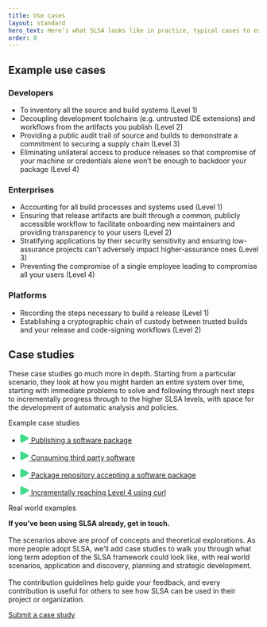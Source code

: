 ```yaml
---
title: Use cases
layout: standard
hero_text: Here’s what SLSA looks like in practice, typical cases to explore and break down how compliance can provide protection. Whether you’re a developer working on a project or part of an enterprise, SLSA can be helpful both for securing your supply chain and clarifying existing tools and processes. The case studies expand even further, and are a work in progress as SLSA gets adopted in the industry.
order: 0
---
```

<section class="section bg-pastel-green flex justify-center items-center">
    <div class="wrapper inner w-full">
        <div class="mb-16">
            <div class="text w-full">
<div class="h3 p-0">

## Example use cases

</div>
            </div>
            <div class="w-2/4">
            </div>
        </div>
        <div class="flex justify-between items-start mb-12 rounded-xl p-10 bg-white">
            <div class="text w-2/3">
<div class="h3 font-semibold p-0">

### Developers

</div>
            </div>
            <div class="w-3/4">
                    <ul class="list-disc">
                        <li>To inventory all the source and build systems (Level 1)</li>
<li>Decoupling development toolchains (e.g. untrusted IDE extensions) and workflows from the artifacts you publish (Level 2)</li>
<li>Providing a public audit trail of source and builds to demonstrate a commitment to securing a supply chain (Level 3)</li>
<li>Eliminating unilateral access to produce releases so that compromise of your machine or credentials alone won’t be enough to backdoor your package (Level 4)</li>
                    </ul>
            </div>
        </div>
        <div class="flex justify-between items-start mb-12 rounded-xl p-10 bg-white">
            <div class="text w-2/3">
<div class="h3 font-semibold p-0">

### Enterprises

</div>
            </div>
            <div class="w-3/4">
                    <ul class="list-disc">
                    <li>Accounting for all build processes and systems used (Level 1)</li>
<li>Ensuring that release artifacts are built through a common, publicly accessible workflow to facilitate onboarding new maintainers and providing transparency to your users (Level 2)</li>
<li>Stratifying applications by their security sensitivity and ensuring low-assurance projects can’t adversely impact higher-assurance ones (Level 3)</li>
<li>Preventing the compromise of a single employee leading to compromise all your users (Level 4)</li>
                    </ul>
            </div>
        </div>
        <div class="flex justify-between items-start mb-12 rounded-xl p-10 bg-white">
            <div class="text w-2/3">
<div class="h3 font-semibold p-0">

### Platforms

</div>
            </div>
            <div class="w-3/4">
                    <ul class="list-disc">
                    <li>Recording the steps necessary to build a release (Level 1)</li>
<li>Establishing a cryptographic chain of custody between trusted builds and your release and code-signing workflows (Level 2)</li>
                    </ul>
            </div>
        </div>
    </div>
</section>

<section class="section bg-white flex justify-center items-center">
    <div class="wrapper inner w-full">
        <div class="flex justify-between items-start mb-16">
            <div class="text w-2/3">
<div class="h3 p-0 mb-8">

## Case studies

</div>
<p>These case studies go much more in depth. Starting from a particular scenario, they look at how you might harden an entire system over time, starting with immediate problems to solve and following through next steps to incrementally progress through to the higher SLSA levels, with space for the development of automatic analysis and policies. </p>
            </div>
            <div class="w-2/4">
            </div>
        </div>
        <p class="h4">Example case studies</p>
        <ul class="mt-6 mb-16">
            <li class="border-t border-b border-black-900">
                <a class="p-0 m-0 text-green-dark w-full hover:no-underline" href="/use-cases/publishing-a-software-package">
                    <p class="h3 font-semibold flex items-center pt-8 pb-8">
                        <span class="mr-4">
                        <svg width="18" height="18" viewBox="0 0 18 18" fill="none" xmlns="http://www.w3.org/2000/svg"><path d="M0.896251 18C-0.298751 12.0505 -0.298752 5.94951 0.896249 -7.47629e-07C7.1285 2.02552 12.9429 5.081 18 9C12.9429 12.919 7.1285 15.9745 0.896251 18Z" fill="#40DB88"/></svg></span>
                        Publishing a software package
                    </p>
                </a>
            </li>
            <li class="border-b border-black-900">
                <a class="p-0 m-0 text-green-dark w-full hover:no-underline" href="/use-cases/consuming-third-party-software">
                    <p class="h3 font-semibold flex items-center pt-8 pb-8">
                        <span class="mr-4">
                        <svg width="18" height="18" viewBox="0 0 18 18" fill="none" xmlns="http://www.w3.org/2000/svg"><path d="M0.896251 18C-0.298751 12.0505 -0.298752 5.94951 0.896249 -7.47629e-07C7.1285 2.02552 12.9429 5.081 18 9C12.9429 12.919 7.1285 15.9745 0.896251 18Z" fill="#40DB88"/></svg></span>
                        Consuming third party software
                    </p>
                </a>
            </li>
            <li class="border-b border-black-900">
                <a class="p-0 m-0 text-green-dark w-full hover:no-underline" href="/use-cases/package-repository-accepting-a-software-package">
                    <p class="h3 font-semibold flex items-center pt-8 pb-8">
                        <span class="mr-4">
                        <svg width="18" height="18" viewBox="0 0 18 18" fill="none" xmlns="http://www.w3.org/2000/svg"><path d="M0.896251 18C-0.298751 12.0505 -0.298752 5.94951 0.896249 -7.47629e-07C7.1285 2.02552 12.9429 5.081 18 9C12.9429 12.919 7.1285 15.9745 0.896251 18Z" fill="#40DB88"/></svg></span>
                        Package repository accepting a software package
                    </p>
                </a>
            </li>
            <li class="border-b border-black-900">
                <a class="p-0 m-0 text-green-dark w-full hover:no-underline" href="/example">
                    <p class="h3 font-semibold flex items-center pt-8 pb-8">
                        <span class="mr-4">
                        <svg width="18" height="18" viewBox="0 0 18 18" fill="none" xmlns="http://www.w3.org/2000/svg"><path d="M0.896251 18C-0.298751 12.0505 -0.298752 5.94951 0.896249 -7.47629e-07C7.1285 2.02552 12.9429 5.081 18 9C12.9429 12.919 7.1285 15.9745 0.896251 18Z" fill="#40DB88"/></svg></span>
                        Incrementally reaching Level 4 using curl
                    </p>
                </a>
            </li>
        </ul>
        <div class="bg-pastel-green h-full rounded-lg p-10">
            <p class="h4 mb-6 font-bold">Real world examples</p>
            <p><strong>If you’ve been using SLSA already, get in touch.</strong><br><br>
The scenarios above are proof of concepts and theoretical explorations. As more people adopt SLSA, we’ll add case studies to walk you through what long term adoption of the SLSA framework could look like, with real world scenarios, application and discovery, planning and strategic development.<br><br>
The contribution guidelines help guide your feedback, and every contribution is useful for others to see how SLSA can be used in their project or organization.</p>
            <a target="_blank" href="https://github.com/slsa-framework/slsa/tree/main/case-studies" class="cta-link font-semibold h5 mt-8">Submit a case study</a>
        </div>
    </div>
</section>
